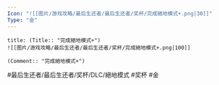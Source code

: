 ```yaml
---
Icon: "![[图片/游戏攻略/最后生还者/最后生还者/奖杯/完成絕地模式+.png|30]]"
Type: "金"
---
```

```ad-common-gold-trophy
title: (Title:: "完成絕地模式+")
![[图片/游戏攻略/最后生还者/最后生还者/奖杯/完成絕地模式+.png|100]]

(Comment:: "完成絕地模式+")
```

#最后生还者/最后生还者/奖杯/DLC/絕地模式 #奖杯 #金
